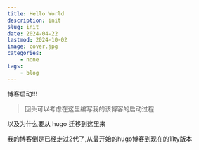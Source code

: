```yaml
---
title: Hello World
description: init 
slug: init
date: 2024-04-22
lastmod: 2024-10-02
image: cover.jpg
categories:
    - none
tags:
    - blog
---
```


博客启动!!!

> 回头可以考虑在这里编写我的该博客的启动过程

以及为什么要从 hugo 迁移到这里来

我的博客倒是已经走过2代了,从最开始的hugo博客到现在的11ty版本
